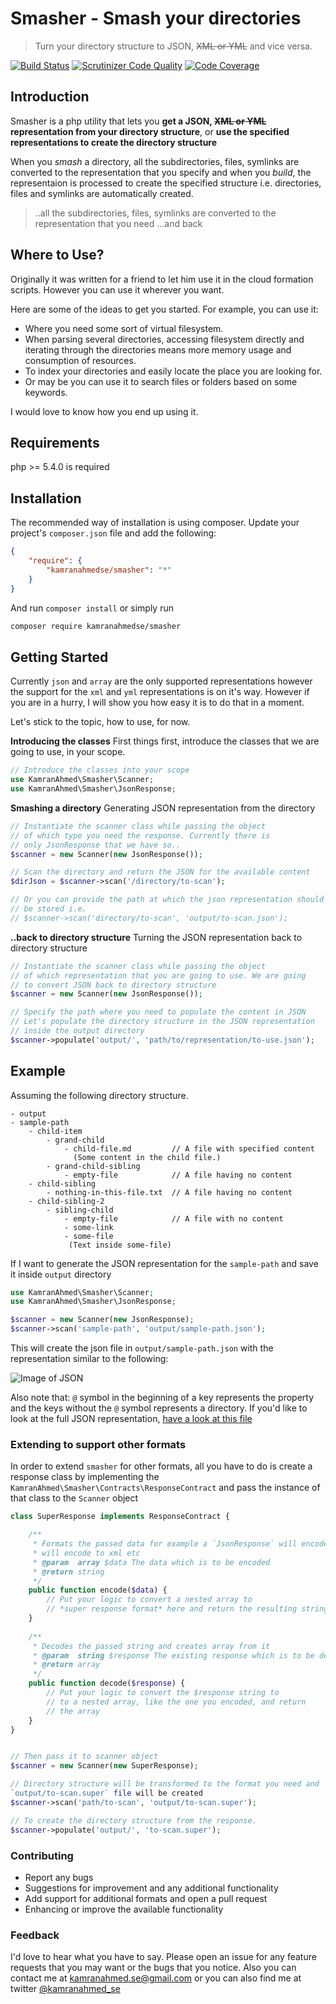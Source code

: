 # Smasher - Smash your directories 

> Turn your directory structure to JSON, ~~XML or YML~~ and vice versa.

[![Build Status](https://travis-ci.org/kamranahmedse/smasher.svg?branch=master)](https://travis-ci.org/kamranahmedse/smasher)
[![Scrutinizer Code Quality](https://scrutinizer-ci.com/g/kamranahmedse/smasher/badges/quality-score.png?b=master)](https://scrutinizer-ci.com/g/kamranahmedse/smasher/?branch=master)
[![Code Coverage](https://scrutinizer-ci.com/g/kamranahmedse/smasher/badges/coverage.png?b=master)](https://scrutinizer-ci.com/g/kamranahmedse/smasher/?branch=master)

## Introduction

Smasher is a php utility that lets you **get a JSON, ~~XML or YML~~ representation from your directory structure**, or **use the specified representations to create the directory structure**

When you *smash* a directory, all the subdirectories, files, symlinks are converted to the representation that you specify and when you *build*, the representaion is processed to create the specified structure i.e. directories, files and symlinks are automatically created.

> ..all the subdirectories, files, symlinks are converted to the representation that you need ...and back

## Where to Use?

Originally it was written for a friend to let him use it in the cloud formation scripts. However you can use it wherever you want. 

Here are some of the ideas to get you started. For example, you can use it:

- Where you need some sort of virtual filesystem. 
- When parsing several directories, accessing filesystem directly and iterating through the directories means more memory usage and consumption of resources. 
- To index your directories and easily locate the place you are looking for. 
- Or may be you can use it to search files or folders based on some keywords.

I would love to know how you end up using it.

## Requirements

php >= 5.4.0 is required

## Installation
The recommended way of installation is using composer. Update your project's `composer.json` file and add the following:

```json
{
    "require": {
        "kamranahmedse/smasher": "*"
    }
}
```

And run `composer install` or simply run 

```bash
composer require kamranahmedse/smasher
```

## Getting Started

Currently `json` and `array` are the only supported representations however the support for the `xml` and `yml` representations is on it's way. However if you are in a hurry, I will show you how easy it is to do that in a moment.

Let's stick to the topic, how to use, for now.

**Introducing the classes** First things first, introduce the classes that we are going to use, in your scope.

```php
// Introduce the classes into your scope
use KamranAhmed\Smasher\Scanner;
use KamranAhmed\Smasher\JsonResponse;
```

**Smashing a directory** Generating JSON representation from the directory

```php
// Instantiate the scanner class while passing the object
// of which type you need the response. Currently there is
// only JsonResponse that we have so..
$scanner = new Scanner(new JsonResponse());

// Scan the directory and return the JSON for the available content
$dirJson = $scanner->scan('/directory/to-scan');

// Or you can provide the path at which the json representation should
// be stored i.e.
// $scanner->scan('directory/to-scan', 'output/to-scan.json');

```

**..back to directory structure** Turning the JSON representation back to directory structure

```php
// Instantiate the scanner class while passing the object
// of which representation that you are going to use. We are going
// to convert JSON back to directory structure
$scanner = new Scanner(new JsonResponse());

// Specify the path where you need to populate the content in JSON
// Let's populate the directory structure in the JSON representation
// inside the output directory
$scanner->populate('output/', 'path/to/representation/to-use.json');
```

## Example

Assuming the following directory structure.

```
- output
- sample-path
    - child-item
        - grand-child
            - child-file.md         // A file with specified content
              (Some content in the child file.)
        - grand-child-sibling
            - empty-file            // A file having no content
    - child-sibling
        - nothing-in-this-file.txt  // A file having no content
    - child-sibling-2
        - sibling-child
            - empty-file            // A file with no content
            - some-link
            - some-file
             (Text inside some-file)
```

If I want to generate the JSON representation for the `sample-path` and save it inside `output` directory

```php
use KamranAhmed\Smasher\Scanner;
use KamranAhmed\Smasher\JsonResponse;

$scanner = new Scanner(new JsonResponse);
$scanner->scan('sample-path', 'output/sample-path.json');
```

This will create the json file in `output/sample-path.json` with the representation similar to the following:

![Image of JSON](http://i.imgur.com/ZN5cWAY.png)

Also note that: `@` symbol in the beginning of a key represents the property and the keys without the `@` symbol represents a directory. If you'd like to look at the full JSON representation, [have a look at this file](https://raw.githubusercontent.com/kamranahmedse/smasher/master/tests/data/scanned-samples/scanned-json.json)


### Extending to support other formats

In order to extend `smasher` for other formats, all you have to do is create a response class by implementing the `KamranAhmed\Smasher\Contracts\ResponseContract` and pass the instance of that class to the `Scanner` object

```php
class SuperResponse implements ResponseContract {

    /**
     * Formats the passed data for example a `JsonResponse` will encode to json, `XMLResponse`
     * will encode to xml etc
     * @param  array $data The data which is to be encoded
     * @return string
     */
    public function encode($data) {
        // Put your logic to convert a nested array to 
        // *super response format* here and return the resulting string
    }
    
    /**
     * Decodes the passed string and creates array from it
     * @param  string $response The existing response which is to be decoded to array
     * @return array
     */
    public function decode($response) {
        // Put your logic to convert the $response string to
        // to a nested array, like the one you encoded, and return
        // the array
    }
}


// Then pass it to scanner object
$scanner = new Scanner(new SuperResponse);

// Directory structure will be transformed to the format you need and 
`output/to-scan.super` file will be created
$scanner->scan('path/to-scan', 'output/to-scan.super');

// To create the directory structure from the response.
$scanner->populate('output/', 'to-scan.super');
```

### Contributing

- Report any bugs
- Suggestions for improvement and any additional functionality
- Add support for additional formats and open a pull request
- Enhancing or improve the available functionality

### Feedback

I'd love to hear what you have to say. Please open an issue for any feature requests that you may want or the bugs that you notice. Also you can contact me at kamranahmed.se@gmail.com or you can also find me at twitter [@kamranahmed_se](http://twitter.com/kamranahmed_se)



